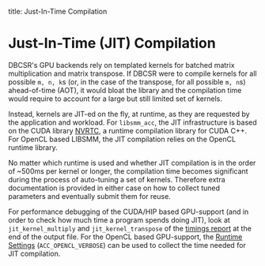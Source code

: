 title: Just-In-Time Compilation

# Just-In-Time (JIT) Compilation

DBCSR's GPU backends rely on templated kernels for batched matrix multiplication and matrix transpose. If DBCSR were to compile kernels for all possible `m, n, k`s (or, in the case of the transpose, for all possible `m, n`s) ahead-of-time (AOT), it would bloat the library and the compilation time would require to account for a large but still limited set of kernels.

Instead, kernels are JIT-ed on the fly, at runtime, as they are requested by the application and workload. For `libsmm_acc`, the JIT infrastructure is based on the CUDA library [NVRTC](https://docs.nvidia.com/cuda/nvrtc/), a runtime compilation library for CUDA C++. For OpenCL based LIBSMM, the JIT compilation relies on the OpenCL runtime library.

No matter which runtime is used and whether JIT compilation is in the order of ~500ms per kernel or longer, the compilation time becomes significant during the process of auto-tuning a set of kernels. Therefore extra documentation is provided in either case on how to collect tuned parameters and eventually submit them for reuse.

For performance debugging of the CUDA/HIP based GPU-support (and in order to check how much time a program spends doing JIT), look at `jit_kernel_multiply` and `jit_kernel_transpose` of the [timings report](1-insights.html) at the end of the output file. For the OpenCL based GPU-support, the [Runtime Settings](../../3-developer-guide/3-programming/2-accelerator-backend/3-opencl-backend.html) (`ACC_OPENCL_VERBOSE`) can be used to collect the time needed for JIT compilation.
